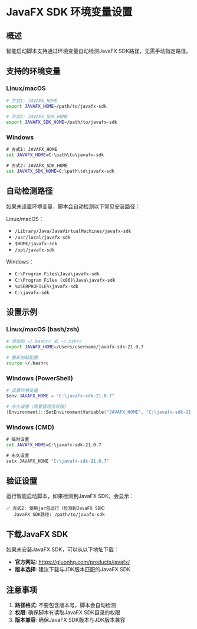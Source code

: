 # JavaFX SDK 环境变量设置

## 概述

智能启动脚本支持通过环境变量自动检测JavaFX SDK路径，无需手动指定路径。

## 支持的环境变量

### Linux/macOS

```bash
# 方式1: JAVAFX_HOME
export JAVAFX_HOME=/path/to/javafx-sdk

# 方式2: JAVAFX_SDK_HOME
export JAVAFX_SDK_HOME=/path/to/javafx-sdk
```

### Windows

```cmd
# 方式1: JAVAFX_HOME
set JAVAFX_HOME=C:\path\to\javafx-sdk

# 方式2: JAVAFX_SDK_HOME
set JAVAFX_SDK_HOME=C:\path\to\javafx-sdk
```

## 自动检测路径

如果未设置环境变量，脚本会自动检测以下常见安装路径：

Linux/macOS：

- `/Library/Java/JavaVirtualMachines/javafx-sdk`
- `/usr/local/javafx-sdk`
- `$HOME/javafx-sdk`
- `/opt/javafx-sdk`

Windows：

- `C:\Program Files\Java\javafx-sdk`
- `C:\Program Files (x86)\Java\javafx-sdk`
- `%USERPROFILE%\javafx-sdk`
- `C:\javafx-sdk`

## 设置示例

### Linux/macOS (bash/zsh)

```bash
# 添加到 ~/.bashrc 或 ~/.zshrc
export JAVAFX_HOME=/Users/username/javafx-sdk-21.0.7

# 重新加载配置
source ~/.bashrc
```

### Windows (PowerShell)

```powershell
# 设置环境变量
$env:JAVAFX_HOME = "C:\javafx-sdk-21.0.7"

# 永久设置（需要管理员权限）
[Environment]::SetEnvironmentVariable("JAVAFX_HOME", "C:\javafx-sdk-21.0.7", "User")
```

### Windows (CMD)

```cmd
# 临时设置
set JAVAFX_HOME=C:\javafx-sdk-21.0.7

# 永久设置
setx JAVAFX_HOME "C:\javafx-sdk-21.0.7"
```

## 验证设置

运行智能启动脚本，如果检测到JavaFX SDK，会显示：

```text
✅ 方式2: 使用jar包运行（检测到JavaFX SDK）
   JavaFX SDK路径: /path/to/javafx-sdk
```

## 下载JavaFX SDK

如果未安装JavaFX SDK，可以从以下地址下载：

- **官方网站**: <https://gluonhq.com/products/javafx/>
- **版本选择**: 建议下载与JDK版本匹配的JavaFX SDK

## 注意事项

1. **路径格式**: 不要包含版本号，脚本会自动检测
2. **权限**: 确保脚本有读取JavaFX SDK目录的权限
3. **版本兼容**: 确保JavaFX SDK版本与JDK版本兼容
